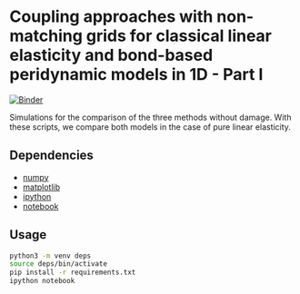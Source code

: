 # Coupling approaches with non-matching grids for classical linear elasticity and bond-based  peridynamic models in 1D - Part I

[![Binder](https://mybinder.org/badge_logo.svg)](https://mybinder.org/v2/gh/diehlpk/reusommer21/HEAD)

Simulations for the comparison of the three methods without damage. With these scripts, we compare both models in the case of pure linear elasticity.

## Dependencies

* [numpy](https://numpy.org/)
* [matplotlib](https://matplotlib.org/)
* [ipython](https://ipython.readthedocs.io/en/stable/)
* [notebook](https://jupyter.org/install)


## Usage

```bash
python3 -m venv deps
source deps/bin/activate
pip install -r requirements.txt
ipython notebook
```


